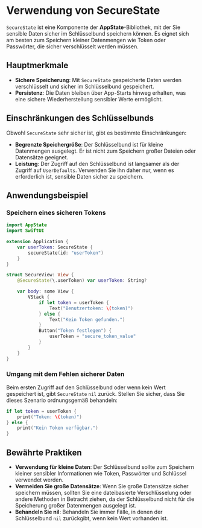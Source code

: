 # Verwendung von SecureState

`SecureState` ist eine Komponente der **AppState**-Bibliothek, mit der Sie sensible Daten sicher im Schlüsselbund speichern können. Es eignet sich am besten zum Speichern kleiner Datenmengen wie Token oder Passwörter, die sicher verschlüsselt werden müssen.

## Hauptmerkmale

- **Sichere Speicherung**: Mit `SecureState` gespeicherte Daten werden verschlüsselt und sicher im Schlüsselbund gespeichert.
- **Persistenz**: Die Daten bleiben über App-Starts hinweg erhalten, was eine sichere Wiederherstellung sensibler Werte ermöglicht.

## Einschränkungen des Schlüsselbunds

Obwohl `SecureState` sehr sicher ist, gibt es bestimmte Einschränkungen:

- **Begrenzte Speichergröße**: Der Schlüsselbund ist für kleine Datenmengen ausgelegt. Er ist nicht zum Speichern großer Dateien oder Datensätze geeignet.
- **Leistung**: Der Zugriff auf den Schlüsselbund ist langsamer als der Zugriff auf `UserDefaults`. Verwenden Sie ihn daher nur, wenn es erforderlich ist, sensible Daten sicher zu speichern.

## Anwendungsbeispiel

### Speichern eines sicheren Tokens

```swift
import AppState
import SwiftUI

extension Application {
    var userToken: SecureState {
        secureState(id: "userToken")
    }
}

struct SecureView: View {
    @SecureState(\.userToken) var userToken: String?

    var body: some View {
        VStack {
            if let token = userToken {
                Text("Benutzertoken: \(token)")
            } else {
                Text("Kein Token gefunden.")
            }
            Button("Token festlegen") {
                userToken = "secure_token_value"
            }
        }
    }
}
```

### Umgang mit dem Fehlen sicherer Daten

Beim ersten Zugriff auf den Schlüsselbund oder wenn kein Wert gespeichert ist, gibt `SecureState` `nil` zurück. Stellen Sie sicher, dass Sie dieses Szenario ordnungsgemäß behandeln:

```swift
if let token = userToken {
    print("Token: \(token)")
} else {
    print("Kein Token verfügbar.")
}
```

## Bewährte Praktiken

- **Verwendung für kleine Daten**: Der Schlüsselbund sollte zum Speichern kleiner sensibler Informationen wie Token, Passwörter und Schlüssel verwendet werden.
- **Vermeiden Sie große Datensätze**: Wenn Sie große Datensätze sicher speichern müssen, sollten Sie eine dateibasierte Verschlüsselung oder andere Methoden in Betracht ziehen, da der Schlüsselbund nicht für die Speicherung großer Datenmengen ausgelegt ist.
- **Behandeln Sie nil**: Behandeln Sie immer Fälle, in denen der Schlüsselbund `nil` zurückgibt, wenn kein Wert vorhanden ist.
